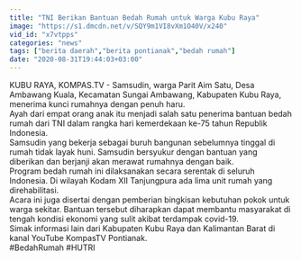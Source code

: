 ```yaml
---
title: "TNI Berikan Bantuan Bedah Rumah untuk Warga Kubu Raya"
image: "https://s1.dmcdn.net/v/SQY9m1VI8vXm1O40V/x240"
vid_id: "x7vtpps"
categories: "news"
tags: ["berita daerah","berita pontianak","bedah rumah"]
date: "2020-08-31T19:44:03+03:00"
---
```

KUBU RAYA, KOMPAS.TV - Samsudin, warga Parit Aim Satu, Desa Ambawang Kuala, Kecamatan Sungai Ambawang, Kabupaten Kubu Raya, menerima kunci rumahnya dengan penuh haru.   <br>Ayah dari empat orang anak itu menjadi salah satu penerima bantuan bedah rumah dari TNI dalam rangka hari kemerdekaan ke-75 tahun Republik Indonesia.   <br>Samsudin yang bekerja sebagai buruh bangunan sebelumnya tinggal di rumah tidak layak huni. Samsudin bersyukur dengan bantuan yang diberikan dan berjanji akan merawat rumahnya dengan baik.   <br>Program bedah rumah ini dilaksanakan secara serentak di seluruh Indonesia. Di wilayah Kodam XII Tanjungpura ada lima unit rumah yang direhabilitasi.   <br>Acara ini juga disertai dengan pemberian bingkisan kebutuhan pokok untuk warga sekitar. Bantuan tersebut diharapkan dapat membantu masyarakat di tengah kondisi ekonomi yang sulit akibat terdampak covid-19.   <br>Simak informasi lain dari Kabupaten Kubu Raya dan Kalimantan Barat di kanal YouTube KompasTV Pontianak.   <br>#BedahRumah #HUTRI   <br>
